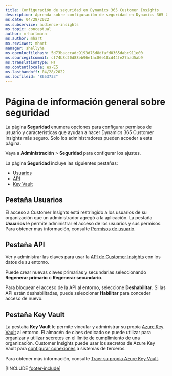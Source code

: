 ```yaml
---
title: Configuración de seguridad en Dynamics 365 Customer Insights
description: Aprenda sobre configuración de seguridad en Dynamics 365 Customer Insights.
ms.date: 04/28/2022
ms.subservice: audience-insights
ms.topic: conceptual
author: m-hartmann
ms.author: mhart
ms.reviewer: mhart
manager: shellyha
ms.openlocfilehash: 5d73bacccadc9193d76d8dfafd0365dabc911e00
ms.sourcegitcommit: cf74b8c20d88eb96e1ac86e18cd44fe27aad5ab9
ms.translationtype: HT
ms.contentlocale: es-ES
ms.lasthandoff: 04/28/2022
ms.locfileid: "8653733"
---
```

# <a name="security-overview-page"></a>Página de información general sobre seguridad

La página **Seguridad** enumera opciones para configurar permisos de usuario y características que ayudan a hacer Dynamics 365 Customer Insights más seguro. Solo los administradores pueden acceder a esta página. 

Vaya a **Administración** > **Seguridad** para configurar los ajustes.

La página **Seguridad** incluye las siguientes pestañas:
- [Usuarios](#users-tab)
- [API](#apis-tab)
- [Key Vault](#key-vault-tab)

## <a name="users-tab"></a>Pestaña Usuarios

El acceso a Customer Insights está restringido a los usuarios de su organización que un administrador agregó a la aplicación. La pestaña **Usuarios** le permite administrar el acceso de los usuarios y sus permisos. Para obtener más información, consulte [Permisos de usuario](permissions.md).

## <a name="apis-tab"></a>Pestaña API

Ver y administrar las claves para usar la [API de Customer Insights](apis.md) con los datos de su entorno.

Puede crear nuevas claves primarias y secundarias seleccionando **Regenerar primario** o **Regenerar secundario**. 

Para bloquear el acceso de la API al entorno, seleccione **Deshabilitar**. Si las API están deshabilitadas, puede seleccionar **Habilitar** para conceder acceso de nuevo.

## <a name="key-vault-tab"></a>Pestaña Key Vault

La pestaña **Key Vault** le permite vincular y administrar su propia [Azure Key Vault](/azure/key-vault/general/basic-concepts) al entorno.
El almacén de claes dedicado se puede utilizar para organizar y utilizar secretos en el límite de cumplimiento de una organización. Customer Insights puede usar los secretos de Azure Key Vault para [configurar conexiones](connections.md) a sistemas de terceros.

Para obtener más información, consulte [Traer su propia Azure Key Vault](use-azure-key-vault.md).


[!INCLUDE [footer-include](includes/footer-banner.md)]
